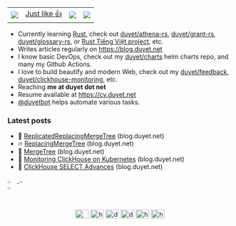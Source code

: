 <img src="https://duet-pageview.vercel.app/api/pageview?url=https://github.com/duyet" alt="" style="display:none" />

<div align="center">

  <p>
    <table>
      <tr>
        <td>
          <img src="https://komarev.com/ghpvc/?username=duyet" />
        </td>
        <td>
          <a href="https://poll.fizzy.wtf/vote?duyet.vote=yes&redirect=https://github.com/duyet">
            Just like 👍
          </a>
        </td>
        <td>
          <img src="https://poll.fizzy.wtf/show?duyet.vote=yes" />
        </td>
        <td>
          <img src="https://poll.fizzy.wtf/count?duyet.vote=yes" />
        </td>
      </tr>
    </table>
  </p>
  
</div>

- Currently learning [Rust], check out [duyet/athena-rs], [duyet/grant-rs], [duyet/glossary-rs], or [Rust Tiếng Việt project], etc.
- Writes articles regularly on https://blog.duyet.net
- I know basic DevOps, check out my [duyet/charts] helm charts repo, and many my Github Actions.
- I love to build beautify and modern Web, check out my [duyet/feedback], [duyet/clickhouse-monitoring], etc.
- Reaching **me at duyet dot net**
- Resume available at https://cv.duyet.net
- [@duyetbot] helps automate various tasks.

[Data Engineering]: https://blog.duyet.net/tag/data-engineer/
[Rust]: https://blog.duyet.net/2021/11/rust-data-engineering.html
[@duyetbot]: https://github.com/duyetbot
[duyet/athena-rs]: https://github.com/duyet/athena-rs
[duyet/glossary-rs]: https://github.com/duyet/glossary-rs
[duyet/grant-rs]: https://github.com/duyet/grant-rs
[Rust Tiếng Việt project]: https://rust-tieng-viet.github.io
[duyet/charts]: https://github.com/duyet/charts
[duyet/feedback]: https://github.com/duyet/feedback
[duyet/dashboard]: https://github.com/duyet/dashboard
[duyet/clickhouse-monitoring]: https://github.com/duyet/clickhouse-monitoring

### Latest posts

<!-- BLOG-POST-LIST:START -->
- 🚀 [ReplicatedReplacingMergeTree](https://blog.duyet.net//2024/06/clickhouse-replicatedreplacingmergetree.html) (blog.duyet.net)
- 🔥 [ReplacingMergeTree](https://blog.duyet.net//2024/06/clickhouse-replacingmergetree.html) (blog.duyet.net)
- 🌮 [MergeTree](https://blog.duyet.net//2024/05/clickhouse-mergetree.html) (blog.duyet.net)
- 💫 [Monitoring ClickHouse on Kubernetes](https://blog.duyet.net//2024/03/clickhouse-monitoring.html) (blog.duyet.net)
- 💯 [ClickHouse SELECT Advances](https://blog.duyet.net//2024/03/clickhouse-select-advances.html) (blog.duyet.net)<!-- BLOG-POST-LIST:END -->


<div style="display: flex; flex-wrap: wrap">
  <a href="https://github.com/duyet">
  <img style="width: 32%" src="https://wakatime.com/share/@8d67d3f3-1ae6-4b1e-a8a1-32c57b3e05f9/e3bcf43a-620f-416f-b8ac-1f74fa16e4e2.png" />
  <img style="width: 32%" src="https://wakatime.com/share/@8d67d3f3-1ae6-4b1e-a8a1-32c57b3e05f9/5fd68fc4-d79a-432b-8ae0-8c2474b13de0.png" />
  <img style="width: 32%" src="https://github-readme-stats.vercel.app/api?username=duyet&show_icons=true&theme=vue&hide_border=true&custom_title=@duyet" />
  </a>
</div>

<br />

<p align="center">
<a href="https://t.me/duyet" target="blank"><img align="center" src="https://cdn.jsdelivr.net/npm/simple-icons@6.7.0/icons/telegram.svg" alt="@duyet" height="20" width="30" /></a>
<a href="https://ko-fi.com/duyet" target="blank"><img align="center" src="https://cdn.jsdelivr.net/npm/simple-icons@6.7.0/icons/kofi.svg" alt="https://ko-fi.com/duyet" height="20" width="30" /></a>
<a href="https://twitter.com/_duyet" target="blank"><img align="center" src="https://cdn.jsdelivr.net/npm/simple-icons@6.7.0/icons/twitter.svg" alt="duyetdev" height="20" width="30" /></a>
<a href="https://linkedin.com/in/duyet" target="blank"><img align="center" src="https://cdn.jsdelivr.net/npm/simple-icons@6.7.0/icons/linkedin.svg" alt="duyet" height="20" width="30" /></a>
<a href="https://blog.duyet.net/rss.xml" target="blank"><img align="center" src="https://cdn.jsdelivr.net/npm/simple-icons@6.7.0/icons/rss.svg" alt="https://blog.duyet.net/rss.xml" height="20" width="30" /></a>
<a href="https://unsplash.com/@_duyet" target="blank"><img align="center" src="https://cdn.jsdelivr.net/npm/simple-icons@6.7.0/icons/unsplash.svg" alt="https://unsplash.com/@_duyet" height="20" width="30" /></a>

</p>
